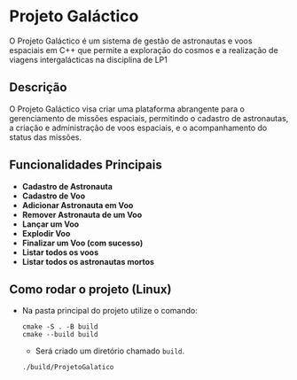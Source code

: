 # Projeto Galáctico
O Projeto Galáctico é um sistema de gestão de astronautas e voos espaciais em C++ que permite a exploração do cosmos e a realização de viagens intergalácticas na disciplina de LP1

## Descrição

O Projeto Galáctico visa criar uma plataforma abrangente para o gerenciamento de missões espaciais, permitindo o cadastro de astronautas, a criação e administração de voos espaciais, e o acompanhamento do status das missões.
## Funcionalidades Principais
- **Cadastro de Astronauta**
- **Cadastro de Voo**
- **Adicionar Astronauta em Voo**
- **Remover Astronauta de um Voo**
- **Lançar um Voo**
- **Explodir Voo**
- **Finalizar um Voo (com sucesso)**
- **Listar todos os voos**
- **Listar todos os astronautas mortos**
  
## Como rodar o projeto (Linux)
- Na pasta principal do projeto utilize o comando:
  ```
  cmake -S . -B build
  cmake --build build
  ```
  - Será criado um diretório chamado `build`.

  ```
  ./build/ProjetoGalatico
  ```

